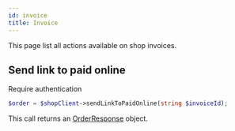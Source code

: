 ```yaml
---
id: invoice
title: Invoice
---
```


This page list all actions available on shop invoices.

## Send link to paid online

<span class="badge badge--warning">Require authentication</span>

```php
$order = $shopClient->sendLinkToPaidOnline(string $invoiceId);
```

This call returns an [OrderResponse](../shop-types#orderresponse) object.